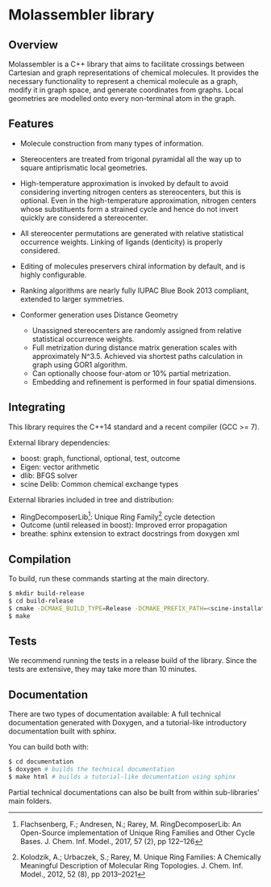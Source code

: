 # Molassembler library
## Overview

Molassembler is a C++ library that aims to facilitate crossings between
Cartesian and graph representations of chemical molecules. It provides the
necessary functionality to represent a chemical molecule as a graph, modify it
in graph space, and generate coordinates from graphs. Local geometries are
modelled onto every non-terminal atom in the graph.


## Features

- Molecule construction from many types of information. 
- Stereocenters are treated from trigonal pyramidal all the way up to square
  antiprismatic local geometries.
- High-temperature approximation is invoked by default to avoid considering
  inverting nitrogen centers as stereocenters, but this is optional. Even in
  the high-temperature approximation, nitrogen centers whose substituents
  form a strained cycle and hence do not invert quickly are considered a
  stereocenter.
- All stereocenter permutations are generated with relative statistical
  occurrence weights. Linking of ligands (denticity) is properly considered.
- Editing of molecules preservers chiral information by default, and is highly
  configurable.
- Ranking algorithms are nearly fully IUPAC Blue Book 2013 compliant, extended
  to larger symmetries.
- Conformer generation uses Distance Geometry

  - Unassigned stereocenters are randomly assigned from relative statistical
    occurrence weights.
  - Full metrization during distance matrix generation scales with approximately
    N^3.5. Achieved via shortest paths calculation in graph using GOR1 algorithm.
  - Can optionally choose four-atom or 10% partial metrization.
  - Embedding and refinement is performed in four spatial dimensions.

## Integrating

This library requires the C++14 standard and a recent compiler (GCC >= 7).

External library dependencies:

- boost: graph, functional, optional, test, outcome
- Eigen: vector arithmetic
- dlib: BFGS solver
- scine Delib: Common chemical exchange types


External libraries included in tree and distribution:

- RingDecomposerLib[^1]: Unique Ring Family[^2] cycle detection
- Outcome (until released in boost): Improved error propagation
- breathe: sphinx extension to extract docstrings from doxygen xml


## Compilation

To build, run these commands starting at the main directory. 

```bash
$ mkdir build-release
$ cd build-release
$ cmake -DCMAKE_BUILD_TYPE=Release -DCMAKE_PREFIX_PATH=<scine-installation-root> ..
$ make
```


## Tests

We recommend running the tests in a release build of the library. Since the
tests are extensive, they may take more than 10 minutes.


## Documentation

There are two types of documentation available: A full technical documentation
generated with Doxygen, and a tutorial-like introductory documentation built
with sphinx.

You can build both with:

```bash
$ cd documentation
$ doxygen # builds the technical documentation
$ make html # builds a tutorial-like documentation using sphinx
```

Partial technical documentations can also be built from within sub-libraries'
main folders.


[^1]: Flachsenberg, F.; Andresen, N.; Rarey, M. RingDecomposerLib: An
  Open-Source implementation of Unique Ring Families and Other Cycle Bases. J.
  Chem. Inf.  Model., 2017, 57 (2), pp 122–126

[^2]: Kolodzik, A.; Urbaczek, S.; Rarey, M. Unique Ring Families: A Chemically
  Meaningful Description of Molecular Ring Topologies. J. Chem. Inf. Model.,
  2012, 52 (8), pp 2013–2021
